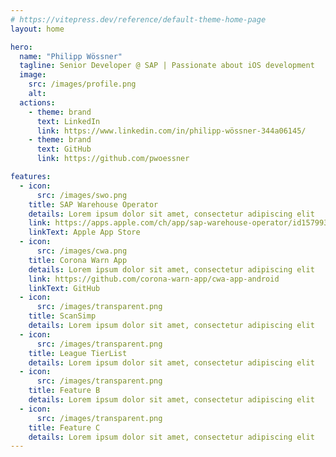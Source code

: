 ```yaml
---
# https://vitepress.dev/reference/default-theme-home-page
layout: home

hero:
  name: "Philipp Wössner"
  tagline: Senior Developer @ SAP | Passionate about iOS development
  image:
    src: /images/profile.png
    alt: 
  actions:
    - theme: brand
      text: LinkedIn
      link: https://www.linkedin.com/in/philipp-wössner-344a06145/
    - theme: brand
      text: GitHub
      link: https://github.com/pwoessner

features:
  - icon: 
      src: /images/swo.png
    title: SAP Warehouse Operator
    details: Lorem ipsum dolor sit amet, consectetur adipiscing elit
    link: https://apps.apple.com/ch/app/sap-warehouse-operator/id1579937556
    linkText: Apple App Store
  - icon: 
      src: /images/cwa.png
    title: Corona Warn App
    details: Lorem ipsum dolor sit amet, consectetur adipiscing elit
    link: https://github.com/corona-warn-app/cwa-app-android
    linkText: GitHub
  - icon: 
      src: /images/transparent.png
    title: ScanSimp
    details: Lorem ipsum dolor sit amet, consectetur adipiscing elit
  - icon: 
      src: /images/transparent.png
    title: League TierList
    details: Lorem ipsum dolor sit amet, consectetur adipiscing elit
  - icon: 
      src: /images/transparent.png
    title: Feature B
    details: Lorem ipsum dolor sit amet, consectetur adipiscing elit
  - icon: 
      src: /images/transparent.png
    title: Feature C
    details: Lorem ipsum dolor sit amet, consectetur adipiscing elit
---
```


